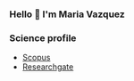 ### Hello 👋 I'm Maria Vazquez

### Science profile

- [Scopus](https://www.scopus.com/authid/detail.uri?authorId=25029460900)
- [Researchgate](https://www.researchgate.net/profile/Maria-Vazquez-Ojeda)

